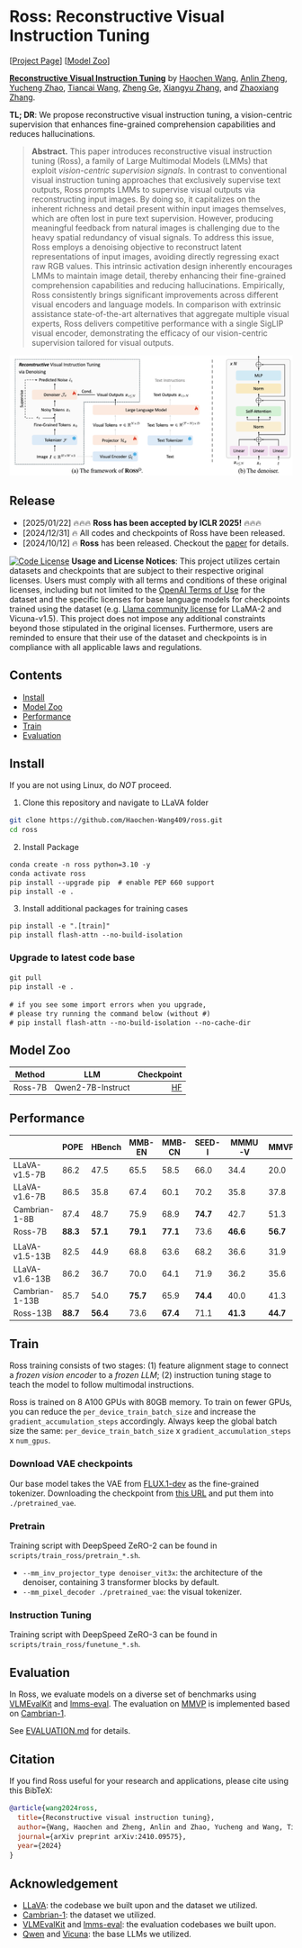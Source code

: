 # Ross: Reconstructive Visual Instruction Tuning

[[Project Page](https://haochen-wang409.github.io/ross/)] [[Model Zoo](https://huggingface.co/HaochenWang/ross-qwen2-7b)]

[**Reconstructive Visual Instruction Tuning**](https://arxiv.org/pdf/2410.09575) by
[Haochen Wang](https://haochen-wang409.github.io), 
[Anlin Zheng](https://yexiguafuqihao.github.io/), 
[Yucheng Zhao](https://scholar.google.com/citations?user=QWemjjQAAAAJ&hl=en),
[Tiancai Wang](https://scholar.google.com/citations?user=YI0sRroAAAAJ&hl=en),
[Zheng Ge](https://joker316701882.github.io/),
[Xiangyu Zhang](https://scholar.google.com/citations?user=yuB-cfoAAAAJ&hl=en), and
[Zhaoxiang Zhang](https://scholar.google.com/citations?user=qxWfV6cAAAAJ).

**TL; DR**: We propose reconstructive visual instruction tuning, a vision-centric supervision that enhances fine-grained comprehension capabilities and reduces hallucinations.


> **Abstract.** This paper introduces reconstructive visual instruction tuning (Ross), 
> a family of Large Multimodal Models (LMMs) that exploit *vision-centric supervision signals*. 
> In contrast to conventional visual instruction tuning approaches that exclusively 
> supervise text outputs, Ross prompts LMMs to supervise visual outputs via reconstructing input images.
> By doing so, it capitalizes on the inherent richness and detail present within input images themselves, 
> which are often lost in pure text supervision. 
> However, producing meaningful feedback from natural images is challenging due to the heavy spatial redundancy of visual signals. 
> To address this issue, Ross employs a denoising objective to reconstruct latent representations of input images, 
> avoiding directly regressing exact raw RGB values. 
> This intrinsic activation design inherently encourages LMMs to maintain image detail, 
> thereby enhancing their fine-grained comprehension capabilities and reducing hallucinations. 
> Empirically, Ross consistently brings significant improvements across different visual encoders and language models. 
> In comparison with extrinsic assistance state-of-the-art alternatives that aggregate multiple visual experts, 
> Ross delivers competitive performance with a single SigLIP visual encoder, 
> demonstrating the efficacy of our vision-centric supervision tailored for visual outputs.

![](./img/method.png)


## Release

- [2025/01/22] 🔥🔥🔥 **Ross has been accepted by ICLR 2025!** 🔥🔥🔥
- [2024/12/31] 🔥 All codes and checkpoints of Ross have been released. 
- [2024/10/12] 🔥 **Ross** has been released. Checkout the [paper](https://arxiv.org/pdf/2410.09575) for details.


[![Code License](https://img.shields.io/badge/Code%20License-Apache_2.0-green.svg)](https://github.com/tatsu-lab/stanford_alpaca/blob/main/LICENSE)
**Usage and License Notices**: This project utilizes certain datasets and checkpoints that are subject to their respective original licenses. Users must comply with all terms and conditions of these original licenses, including but not limited to the [OpenAI Terms of Use](https://openai.com/policies/terms-of-use) for the dataset and the specific licenses for base language models for checkpoints trained using the dataset (e.g. [Llama community license](https://ai.meta.com/llama/license/) for LLaMA-2 and Vicuna-v1.5). This project does not impose any additional constraints beyond those stipulated in the original licenses. Furthermore, users are reminded to ensure that their use of the dataset and checkpoints is in compliance with all applicable laws and regulations.


## Contents
- [Install](#install)
- [Model Zoo](#model-zoo)
- [Performance](#performance)
- [Train](#train)
- [Evaluation](#evaluation)

## Install

If you are not using Linux, do *NOT* proceed.

1. Clone this repository and navigate to LLaVA folder
```bash
git clone https://github.com/Haochen-Wang409/ross.git
cd ross
```

2. Install Package
```Shell
conda create -n ross python=3.10 -y
conda activate ross
pip install --upgrade pip  # enable PEP 660 support
pip install -e .
```

3. Install additional packages for training cases
```
pip install -e ".[train]"
pip install flash-attn --no-build-isolation
```

### Upgrade to latest code base

```Shell
git pull
pip install -e .

# if you see some import errors when you upgrade,
# please try running the command below (without #)
# pip install flash-attn --no-build-isolation --no-cache-dir
```

## Model Zoo

| Method   | LLM               | Checkpoint |
|----------|-------------------|---:|
| Ross-7B  | Qwen2-7B-Instruct |[HF](https://huggingface.co/HaochenWang/ross-qwen2-7b) | 

## Performance

|                | POPE  | HBench | MMB-EN | MMB-CN | SEED-I | MMMU-V | MMVP  | GQA  | AI2D  |
|----------------|-------|--------|--------|--------|--------|--------|-------|------|-------|
| LLaVA-v1.5-7B  | 86.2  | 47.5   | 65.5   | 58.5   | 66.0   | 34.4   | 20.0  | 62.0 | 55.4  |
| LLaVA-v1.6-7B  | 86.5  | 35.8   | 67.4   | 60.1   | 70.2   | 35.8   | 37.8  | 64.2 | 67.1  |
| Cambrian-1-8B  | 87.4  | 48.7   | 75.9   | 68.9   | **74.7**   | 42.7   | 51.3  | 64.6 | 73.0  |
| Ross-7B        | **88.3**  | **57.1**   | **79.1**   | **77.1**   | 73.6   | **46.6**   | **56.7**  | **65.5** | **79.3**  |
|                |       |        |        |        |        |        |       |      |       |
| LLaVA-v1.5-13B | 82.5  | 44.9   | 68.8   | 63.6   | 68.2   | 36.6   | 31.9  | 63.3 | 60.8  |
| LLaVA-v1.6-13B | 86.2  | 36.7   | 70.0   | 64.1   | 71.9   | 36.2   | 35.6  | **65.4** | 72.4  |
| Cambrian-1-13B | 85.7  | 54.0   | **75.7**   | 65.9   | **74.4**   | 40.0   | 41.3  | 64.3 | 73.6  |
| Ross-13B       | **88.7**  | **56.4**   | 73.6   | **67.4**   | 71.1   | **41.3**   | **44.7**  | 65.2 | **73.8**  |

## Train

Ross training consists of two stages: 
(1) feature alignment stage to connect a *frozen vision encoder* to a *frozen LLM*;
(2) instruction tuning stage to teach the model to follow multimodal instructions.

Ross is trained on 8 A100 GPUs with 80GB memory. 
To train on fewer GPUs, you can reduce the `per_device_train_batch_size` and increase the `gradient_accumulation_steps` accordingly. 
Always keep the global batch size the same: `per_device_train_batch_size` x `gradient_accumulation_steps` x `num_gpus`.

### Download VAE checkpoints

Our base model takes the VAE from [FLUX.1-dev](https://huggingface.co/black-forest-labs/FLUX.1-dev) as the fine-grained tokenizer.
Downloading the checkpoint from [this URL](https://huggingface.co/black-forest-labs/FLUX.1-dev/resolve/main/vae/) and put them into ```./pretrained_vae```.

### Pretrain

Training script with DeepSpeed ZeRO-2 can be found in ```scripts/train_ross/pretrain_*.sh```.

- ```--mm_inv_projector_type denoiser_vit3x```: the architecture of the denoiser, containing 3 transformer blocks by default.
- ```--mm_pixel_decoder ./pretrained_vae```: the visual tokenizer.

### Instruction Tuning

Training script with DeepSpeed ZeRO-3 can be found in ```scripts/train_ross/funetune_*.sh```.


## Evaluation

In Ross, we evaluate models on a diverse set of benchmarks using [VLMEvalKit](https://github.com/open-compass/VLMEvalKit) and [lmms-eval](https://github.com/EvolvingLMMs-Lab/lmms-eval). 
The evaluation on [MMVP](https://openaccess.thecvf.com/content/CVPR2024/papers/Tong_Eyes_Wide_Shut_Exploring_the_Visual_Shortcomings_of_Multimodal_LLMs_CVPR_2024_paper.pdf) is implemented based on [Cambrian-1](https://github.com/cambrian-mllm/cambrian/tree/main/eval/eval/mmvp).

See [EVALUATION.md](evaluation/EVALUATION.md) for details.

## Citation

If you find Ross useful for your research and applications, please cite using this BibTeX:
```bibtex
@article{wang2024ross,
  title={Reconstructive visual instruction tuning},
  author={Wang, Haochen and Zheng, Anlin and Zhao, Yucheng and Wang, Tiancai and Ge, Zheng and Zhang, Xiangyu and Zhang, Zhaoxiang},
  journal={arXiv preprint arXiv:2410.09575},
  year={2024}
}
```

## Acknowledgement

- [LLaVA](https://github.com/haotian-liu/LLaVA): the codebase we built upon and the dataset we utilized.
- [Cambrian-1](https://github.com/cambrian-mllm/cambrian): the dataset we utilized.
- [VLMEvalKit](https://github.com/open-compass/VLMEvalKit) and [lmms-eval](https://github.com/EvolvingLMMs-Lab/lmms-eval): the evaluation codebases we built upon.
- [Qwen](https://huggingface.co/Qwen) and [Vicuna](https://github.com/lm-sys/FastChat): the base LLMs we utilized.
